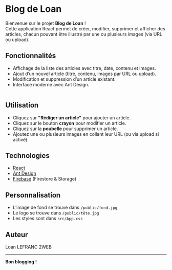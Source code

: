 # Blog de Loan

Bienvenue sur le projet **Blog de Loan** !  
Cette application React permet de créer, modifier, supprimer et afficher des articles, chacun pouvant être illustré par une ou plusieurs images (via URL ou upload).

## Fonctionnalités

- Affichage de la liste des articles avec titre, date, contenu et images.
- Ajout d’un nouvel article (titre, contenu, images par URL ou upload).
- Modification et suppression d’un article existant.
- Interface moderne avec Ant Design.
   ```

## Utilisation

- Cliquez sur **"Rédiger un article"** pour ajouter un article.
- Cliquez sur le bouton **crayon** pour modifier un article.
- Cliquez sur la **poubelle** pour supprimer un article.
- Ajoutez une ou plusieurs images en collant leur URL (ou via upload si activé).

## Technologies

- [React](https://react.dev/)
- [Ant Design](https://ant.design/)
- [Firebase](https://firebase.google.com/) (Firestore & Storage)

## Personnalisation

- L’image de fond se trouve dans `/public/fond.jpg`
- Le logo se trouve dans `/public/tête.jpg`
- Les styles sont dans `src/App.css`

## Auteur

Loan LEFRANC
2WEB

---

**Bon blogging !**
